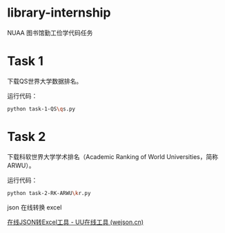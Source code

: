 # library-internship

NUAA 图书馆勤工俭学代码任务

# Task 1

下载QS世界大学数据排名。

运行代码：

```bash
python task-1-QS\qs.py
```

# Task 2

下载科软世界大学学术排名（Academic Ranking of World Universities，简称ARWU）。

运行代码：

```bash
python task-2-RK-ARWU\kr.py
```

json 在线转换 excel

[在线JSON转Excel工具 - UU在线工具 (wejson.cn)](https://wejson.cn/json2excel/)
